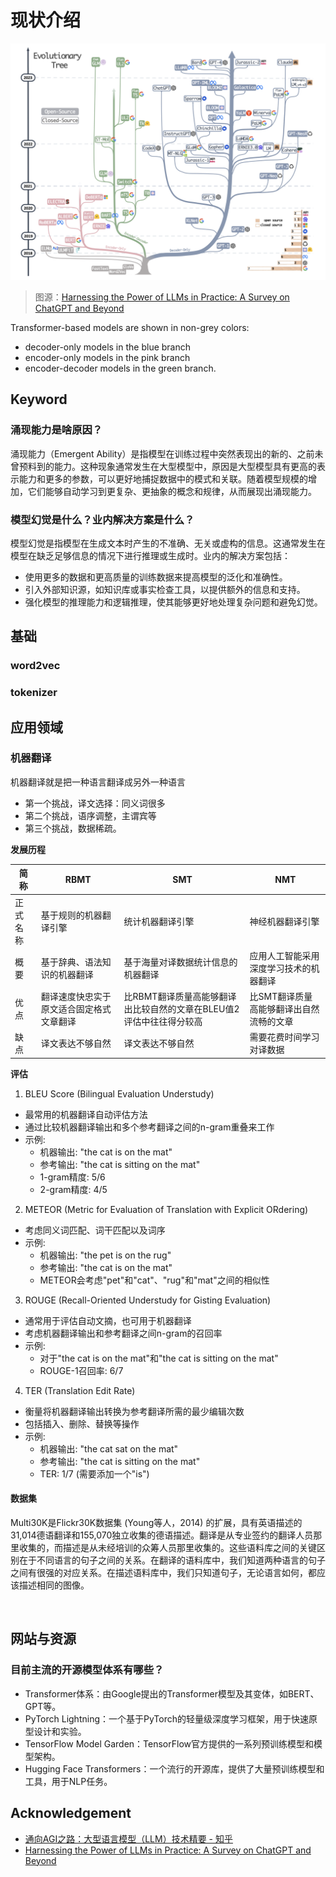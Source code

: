# 现状介绍


![](assets/00-intro.assets/202507041718705.png)

> 图源：[Harnessing the Power of LLMs in Practice: A Survey on ChatGPT and Beyond](https://arxiv.org/pdf/2304.13712)

Transformer-based models are shown in non-grey colors: 
- decoder-only models in the blue branch
- encoder-only models in the pink branch
- encoder-decoder models in the green branch. 



## Keyword



### 涌现能力是啥原因？

涌现能力（Emergent Ability）是指模型在训练过程中突然表现出的新的、之前未曾预料到的能力。这种现象通常发生在大型模型中，原因是大型模型具有更高的表示能力和更多的参数，可以更好地捕捉数据中的模式和关联。随着模型规模的增加，它们能够自动学习到更复杂、更抽象的概念和规律，从而展现出涌现能力。

### 模型幻觉是什么？业内解决方案是什么？

模型幻觉是指模型在生成文本时产生的不准确、无关或虚构的信息。这通常发生在模型在缺乏足够信息的情况下进行推理或生成时。业内的解决方案包括：
- 使用更多的数据和更高质量的训练数据来提高模型的泛化和准确性。
- 引入外部知识源，如知识库或事实检查工具，以提供额外的信息和支持。
- 强化模型的推理能力和逻辑推理，使其能够更好地处理复杂问题和避免幻觉。

## 基础

### word2vec





### tokenizer

## 应用领域

### 机器翻译

机器翻译就是把一种语言翻译成另外一种语言

- 第一个挑战，译文选择：同义词很多
- 第二个挑战，语序调整，主谓宾等
- 第三个挑战，数据稀疏。

**发展历程**

| 简称 | RBMT | SMT | NMT |
| --- | --- | --- | --- |
| 正式名称 | 基于规则的机器翻译引擎 | 统计机器翻译引擎 | 神经机器翻译引擎 |
| 概要 | 基于辞典、语法知识的机器翻译 | 基于海量对译数据统计信息的机器翻译 | 应用人工智能采用深度学习技术的机器翻译 |
| 优点 | 翻译速度快忠实于原文适合固定格式文章翻译 | 比RBMT翻译质量高能够翻译出比较自然的文章在BLEU值2评估中往往得分较高 | 比SMT翻译质量高能够翻译出自然流畅的文章 |
| 缺点 | 译文表达不够自然 | 译文表达不够自然 | 需要花费时间学习对译数据 |


**评估**

1. BLEU Score (Bilingual Evaluation Understudy)

- 最常用的机器翻译自动评估方法
- 通过比较机器翻译输出和多个参考翻译之间的n-gram重叠来工作
- 示例: 
  - 机器输出: "the cat is on the mat"
  - 参考输出: "the cat is sitting on the mat"
  - 1-gram精度: 5/6
  - 2-gram精度: 4/5

2. METEOR (Metric for Evaluation of Translation with Explicit ORdering)

- 考虑同义词匹配、词干匹配以及词序
- 示例:
  - 机器输出: "the pet is on the rug"
  - 参考输出: "the cat is on the mat"
  - METEOR会考虑"pet"和"cat"、"rug"和"mat"之间的相似性

3. ROUGE (Recall-Oriented Understudy for Gisting Evaluation)

- 通常用于评估自动文摘，也可用于机器翻译
- 考虑机器翻译输出和参考翻译之间n-gram的召回率
- 示例:
  - 对于"the cat is on the mat"和"the cat is sitting on the mat"
  - ROUGE-1召回率: 6/7

4. TER (Translation Edit Rate)

- 衡量将机器翻译输出转换为参考翻译所需的最少编辑次数
- 包括插入、删除、替换等操作
- 示例:
  - 机器输出: "the cat sat on the mat"
  - 参考输出: "the cat is sitting on the mat"
  - TER: 1/7 (需要添加一个"is")


#### 数据集
Multi30K是Flickr30K数据集 (Young等人，2014) 的扩展，具有英语描述的31,014德语翻译和155,070独立收集的德语描述。翻译是从专业签约的翻译人员那里收集的，而描述是从未经培训的众筹人员那里收集的。这些语料库之间的关键区别在于不同语言的句子之间的关系。在翻译的语料库中，我们知道两种语言的句子之间有很强的对应关系。在描述语料库中，我们只知道句子，无论语言如何，都应该描述相同的图像。 

‌​‌‌​​​​‌​​​‌‌‌‌‌​​‌‌​‌​‌​​‌​​​‌‌​‌‌‌​‌‌‌​​‌‌‌‌​‌​​​‌​‌‌‌​​‌‌‌‌​‌​‌‌​​‌‌‌​​‌‌‌‌​‌​​‌‌‌​‌



## 网站与资源

### 目前主流的开源模型体系有哪些？

- Transformer体系：由Google提出的Transformer模型及其变体，如BERT、GPT等。
- PyTorch Lightning：一个基于PyTorch的轻量级深度学习框架，用于快速原型设计和实验。
- TensorFlow Model Garden：TensorFlow官方提供的一系列预训练模型和模型架构。
- Hugging Face Transformers：一个流行的开源库，提供了大量预训练模型和工具，用于NLP任务。


## Acknowledgement

- [通向AGI之路：大型语言模型（LLM）技术精要 - 知乎](https://zhuanlan.zhihu.com/p/597586623)
- [Harnessing the Power of LLMs in Practice: A Survey on ChatGPT and Beyond](https://arxiv.org/pdf/2304.13712)